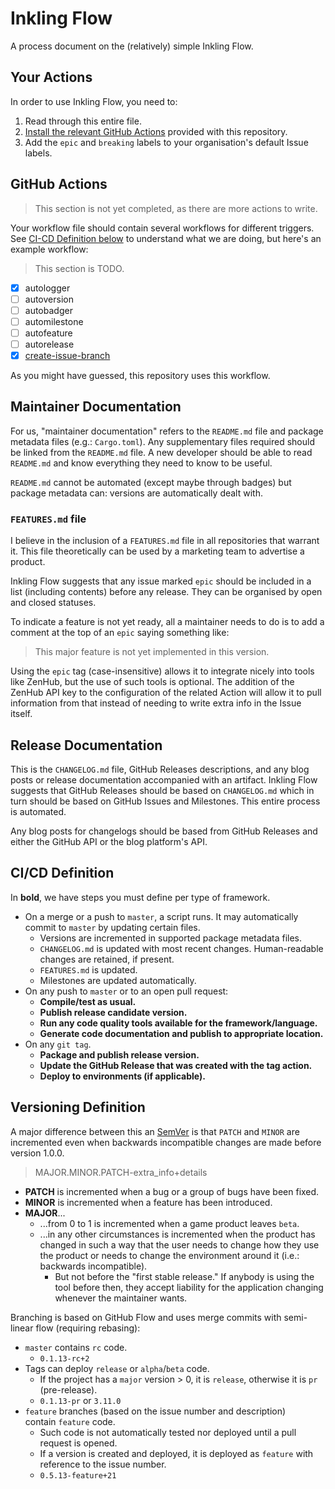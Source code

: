 # Inkling Flow

A process document on the (relatively) simple Inkling Flow.

## Your Actions

In order to use Inkling Flow, you need to:

1. Read through this entire file.
2. [Install the relevant GitHub Actions](#github-actions) provided with this repository.
3. Add the `epic` and `breaking` labels to your organisation's default Issue labels.

## GitHub Actions

> This section is not yet completed, as there are more actions to write.

Your workflow file should contain several workflows for different triggers. See [CI-CD Definition below](#cicd-definition) to understand what we are doing, but here's an example workflow:

> This section is TODO.

- [x] autologger
- [ ] autoversion
- [ ] autobadger
- [ ] automilestone
- [ ] autofeature
- [ ] autorelease
- [x] [create-issue-branch](https://github.com/apps/create-issue-branch)

As you might have guessed, this repository uses this workflow.

## Maintainer Documentation

For us, "maintainer documentation" refers to the `README.md` file and package metadata files (e.g.: `Cargo.toml`). Any supplementary files required should be linked from the `README.md` file. A new developer should be able to read `README.md` and know everything they need to know to be useful.

`README.md` cannot be automated (except maybe through badges) but package metadata can: versions are automatically dealt with.

### `FEATURES.md` file

I believe in the inclusion of a `FEATURES.md` file in all repositories that warrant it. This file theoretically can be used by a marketing team to advertise a product.

Inkling Flow suggests that any issue marked `epic` should be included in a list (including contents) before any release. They can be organised by open and closed statuses.

To indicate a feature is not yet ready, all a maintainer needs to do is to add a comment at the top of an `epic` saying something like:

> This major feature is not yet implemented in this version.

Using the `epic` tag (case-insensitive) allows it to integrate nicely into tools like ZenHub, but the use of such tools is optional. The addition of the ZenHub API key to the configuration of the related Action will allow it to pull information from that instead of needing to write extra info in the Issue itself.

## Release Documentation

This is the `CHANGELOG.md` file, GitHub Releases descriptions, and any blog posts or release documentation accompanied with an artifact. Inkling Flow suggests that GitHub Releases should be based on `CHANGELOG.md` which in turn should be based on GitHub Issues and Milestones. This entire process is automated.

Any blog posts for changelogs should be based from GitHub Releases and either the GitHub API or the blog platform's API.

## CI/CD Definition

In **bold**, we have steps you must define per type of framework.

- On a merge or a push to `master`, a script runs. It may automatically commit to `master` by updating certain files.
  - Versions are incremented in supported package metadata files.
  - `CHANGELOG.md` is updated with most recent changes. Human-readable changes are retained, if present.
  - `FEATURES.md` is updated.
  - Milestones are updated automatically.
- On any push to `master` or to an open pull request:
  - **Compile/test as usual.**
  - **Publish release candidate version.**
  - **Run any code quality tools available for the framework/language.**
  - **Generate code documentation and publish to appropriate location.**
- On any `git tag`.
  - **Package and publish release version.**
  - **Update the GitHub Release that was created with the tag action.**
  - **Deploy to environments (if applicable).**

## Versioning Definition

A major difference between this an [SemVer](https://semver.org/) is that `PATCH` and `MINOR` are incremented even when backwards incompatible changes are made before version 1.0.0.

> MAJOR.MINOR.PATCH-extra_info+details

- **PATCH** is incremented when a bug or a group of bugs have been fixed.
- **MINOR** is incremented when a feature has been introduced.
- **MAJOR**...
  - ...from 0 to 1 is incremented when a game product leaves `beta`.
  - ...in any other circumstances is incremented when the product has changed in such a way that the user needs to change how they use the product or needs to change the environment around it (i.e.: backwards incompatible).
    - But not before the "first stable release." If anybody is using the tool before then, they accept liability for the application changing whenever the maintainer wants.

Branching is based on GitHub Flow and uses merge commits with semi-linear flow (requiring rebasing):

- `master` contains `rc` code.
  - `0.1.13-rc+2`
- Tags can deploy `release` or `alpha`/`beta` code.
  - If the project has a `major` version > 0, it is `release`, otherwise it is `pr` (pre-release).
  - `0.1.13-pr` or `3.11.0`
- `feature` branches (based on the issue number and description) contain `feature` code.
  - Such code is not automatically tested nor deployed until a pull request is opened.
  - If a version is created and deployed, it is deployed as `feature` with reference to the issue number.
  - `0.5.13-feature+21`
